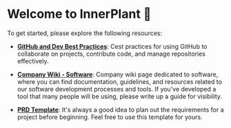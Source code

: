 # Welcome to InnerPlant 🌱

To get started, please explore the following resources:

- **[GitHub and Dev Best Practices](https://github.com/InnerPlant/.github/blob/main/README.md)**: Cest practices for using GitHub to collaborate on projects, contribute code, and manage repositories effectively.

- **[Company Wiki - Software](https://sites.google.com/innerplant.com/innerwiki/software)**: Company wiki page dedicated to software, where you can find documentation, guidelines, and resources related to our software development processes and tools. If you've developed a tool that many people will be using, please write up a guide for visibility.

- **[PRD Template](https://docs.google.com/document/d/16rlG2PMNmhj8rH4q4BryuydS9yjCwQJGWo11tVci-AU/edit)**: It's always a good idea to plan out the requirements for a project before beginning. Feel free to use this template for yours.
